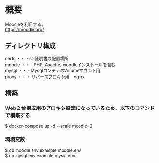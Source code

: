 # 概要
Moodleを利用する。  
https://moodle.org/  

## ディレクトリ構成
certs ・・・ssl証明書の配置場所  
moodle ・・・PHP, Apache, moodleインストールを含む  
mysql ・・・MysqlコンテナのVolumeマウント用  
proxy ・・・ リバースプロキシ用　nginx  

## 構築  
### Web２台構成用のプロキシ設定になっているため、以下のコマンドで構築する  
$ docker-compose up -d  --scale moodle=2 


### 環境変数
$ cp moodle.env.example moodle.env  
$ cp mysql.env.example mysql.env  
